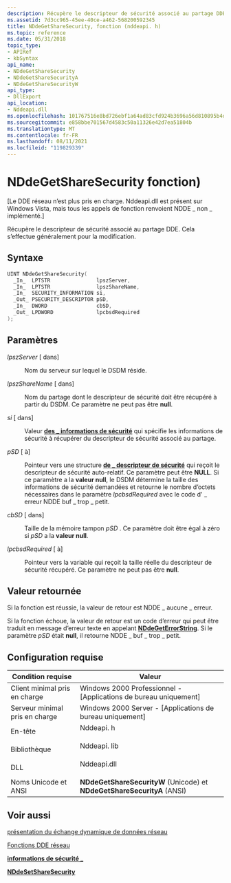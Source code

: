 ```yaml
---
description: Récupère le descripteur de sécurité associé au partage DDE. Cela s’effectue généralement pour la modification.
ms.assetid: 7d3cc965-45ee-40ce-a462-568200592345
title: NDdeGetShareSecurity, fonction (nddeapi. h)
ms.topic: reference
ms.date: 05/31/2018
topic_type:
- APIRef
- kbSyntax
api_name:
- NDdeGetShareSecurity
- NDdeGetShareSecurityA
- NDdeGetShareSecurityW
api_type:
- DllExport
api_location:
- Nddeapi.dll
ms.openlocfilehash: 101767516e8bd726ebf1a64ad83cfd924b3696a56d810895b4d9a9ed9a1e0ef8
ms.sourcegitcommit: e858bbe701567d4583c50a11326e42d7ea51804b
ms.translationtype: MT
ms.contentlocale: fr-FR
ms.lasthandoff: 08/11/2021
ms.locfileid: "119829339"
---
```

# <a name="nddegetsharesecurity-function"></a>NDdeGetShareSecurity fonction)

\[Le DDE réseau n’est plus pris en charge. Nddeapi.dll est présent sur Windows Vista, mais tous les appels de fonction renvoient NDDE \_ non \_ implémenté.\]

Récupère le descripteur de sécurité associé au partage DDE. Cela s’effectue généralement pour la modification.

## <a name="syntax"></a>Syntaxe


```C++
UINT NDdeGetShareSecurity(
  _In_  LPTSTR               lpszServer,
  _In_  LPTSTR               lpszShareName,
  _In_  SECURITY_INFORMATION si,
  _Out_ PSECURITY_DESCRIPTOR pSD,
  _In_  DWORD                cbSD,
  _Out_ LPDWORD              lpcbsdRequired
);
```



## <a name="parameters"></a>Paramètres

<dl> <dt>

*lpszServer* \[ dans\]
</dt> <dd>

Nom du serveur sur lequel le DSDM réside.

</dd> <dt>

*lpszShareName* \[ dans\]
</dt> <dd>

Nom du partage dont le descripteur de sécurité doit être récupéré à partir du DSDM. Ce paramètre ne peut pas être **null**.

</dd> <dt>

*si* \[ dans\]
</dt> <dd>

Valeur [**des \_ informations de sécurité**](/windows/desktop/SecAuthZ/security-information) qui spécifie les informations de sécurité à récupérer du descripteur de sécurité associé au partage.

</dd> <dt>

*pSD* \[ à\]
</dt> <dd>

Pointeur vers une structure [**de \_ descripteur de sécurité**](/windows/desktop/api/winnt/ns-winnt-security_descriptor) qui reçoit le descripteur de sécurité auto-relatif. Ce paramètre peut être **NULL**. Si ce paramètre a la **valeur null**, le DSDM détermine la taille des informations de sécurité demandées et retourne le nombre d’octets nécessaires dans le paramètre *lpcbsdRequired* avec le code d' \_ erreur NDDE buf \_ trop \_ petit.

</dd> <dt>

*cbSD* \[ dans\]
</dt> <dd>

Taille de la mémoire tampon *pSD* . Ce paramètre doit être égal à zéro si *pSD* a la **valeur null**.

</dd> <dt>

*lpcbsdRequired* \[ à\]
</dt> <dd>

Pointeur vers la variable qui reçoit la taille réelle du descripteur de sécurité récupéré. Ce paramètre ne peut pas être **null**.

</dd> </dl>

## <a name="return-value"></a>Valeur retournée

Si la fonction est réussie, la valeur de retour est NDDE \_ aucune \_ erreur.

Si la fonction échoue, la valeur de retour est un code d’erreur qui peut être traduit en message d’erreur texte en appelant [**NDdeGetErrorString**](nddegeterrorstring.md). Si le paramètre *pSD* était **null**, il retourne NDDE \_ buf \_ trop \_ petit.

## <a name="requirements"></a>Configuration requise



| Condition requise | Valeur |
|-------------------------------------|----------------------------------------------------------------------------------------|
| Client minimal pris en charge<br/> | Windows 2000 Professionnel - \[Applications de bureau uniquement\]<br/>                             |
| Serveur minimal pris en charge<br/> | Windows 2000 Server - \[Applications de bureau uniquement\]<br/>                                   |
| En-tête<br/>                   | <dl> <dt>Nddeapi. h</dt> </dl>   |
| Bibliothèque<br/>                  | <dl> <dt>Nddeapi. lib</dt> </dl> |
| DLL<br/>                      | <dl> <dt>Nddeapi.dll</dt> </dl> |
| Noms Unicode et ANSI<br/>   | **NDdeGetShareSecurityW** (Unicode) et **NDdeGetShareSecurityA** (ANSI)<br/>    |



## <a name="see-also"></a>Voir aussi

<dl> <dt>

[présentation du échange dynamique de données réseau](network-dynamic-data-exchange.md)
</dt> <dt>

[Fonctions DDE réseau](network-dde-functions.md)
</dt> <dt>

[**informations de sécurité \_**](/windows/desktop/SecAuthZ/security-information)
</dt> <dt>

[**NDdeSetShareSecurity**](nddesetsharesecurity.md)
</dt> </dl>

 

